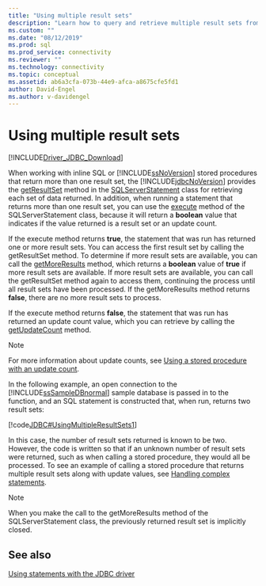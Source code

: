 ```yaml
---
title: "Using multiple result sets"
description: "Learn how to query and retrieve multiple result sets from a single execute using the JDBC Driver for SQL Server."
ms.custom: ""
ms.date: "08/12/2019"
ms.prod: sql
ms.prod_service: connectivity
ms.reviewer: ""
ms.technology: connectivity
ms.topic: conceptual
ms.assetid: ab6a3cfa-073b-44e9-afca-a8675cfe5fd1
author: David-Engel
ms.author: v-davidengel
---
```


# Using multiple result sets

[!INCLUDE[Driver_JDBC_Download](../../includes/driver_jdbc_download.md)]

When working with inline SQL or [!INCLUDE[ssNoVersion](../../includes/ssnoversion-md.md)] stored procedures that return more than one result set, the [!INCLUDE[jdbcNoVersion](../../includes/jdbcnoversion_md.md)] provides the [getResultSet](../../connect/jdbc/reference/getresultset-method-sqlserverstatement.md) method in the [SQLServerStatement](../../connect/jdbc/reference/sqlserverstatement-class.md) class for retrieving each set of data returned. In addition, when running a statement that returns more than one result set, you can use the [execute](../../connect/jdbc/reference/execute-method-sqlserverstatement.md) method of the SQLServerStatement class, because it will return a **boolean** value that indicates if the value returned is a result set or an update count.

If the execute method returns **true**, the statement that was run has returned one or more result sets. You can access the first result set by calling the getResultSet method. To determine if more result sets are available, you can call the [getMoreResults](../../connect/jdbc/reference/getmoreresults-method-sqlserverstatement.md) method, which returns a **boolean** value of **true** if more result sets are available. If more result sets are available, you can call the getResultSet method again to access them, continuing the process until all result sets have been processed. If the getMoreResults method returns **false**, there are no more result sets to process.

If the execute method returns **false**, the statement that was run has returned an update count value, which you can retrieve by calling the [getUpdateCount](../../connect/jdbc/reference/getupdatecount-method-sqlserverstatement.md) method.

> [!NOTE]  
> For more information about update counts, see [Using a stored procedure with an update count](../../connect/jdbc/using-a-stored-procedure-with-an-update-count.md).

In the following example, an open connection to the [!INCLUDE[ssSampleDBnormal](../../includes/sssampledbnormal_md.md)] sample database is passed in to the function, and an SQL statement is constructed that, when run, returns two result sets:

[!code[JDBC#UsingMultipleResultSets1](../../connect/jdbc/codesnippet/Java/using-multiple-result-sets_1.java)]

In this case, the number of result sets returned is known to be two. However, the code is written so that if an unknown number of result sets were returned, such as when calling a stored procedure, they would all be processed. To see an example of calling a stored procedure that returns multiple result sets along with update values, see [Handling complex statements](../../connect/jdbc/handling-complex-statements.md).

> [!NOTE]  
> When you make the call to the getMoreResults method of the SQLServerStatement class, the previously returned result set is implicitly closed.

## See also

[Using statements with the JDBC driver](../../connect/jdbc/using-statements-with-the-jdbc-driver.md)
